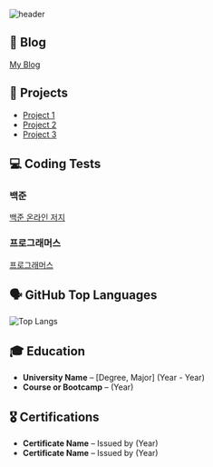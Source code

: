 ![header](https://capsule-render.vercel.app/api?type=waving&color=gradient&customColorList=0,2&height=200&text=EonEon's%20GITHUB&fontSize=50&animation=twinkling&fontAlign=68&fontAlignY=36)

## 📝 Blog
[My Blog]([https://your-blog-link.com](https://velog.io/@eoneon2/posts))

## 📂 Projects
- [Project 1](https://github.com/yourusername/project1)
- [Project 2](https://github.com/yourusername/project2)
- [Project 3](https://github.com/yourusername/project3)

## 💻 Coding Tests
### 백준
[백준 온라인 저지](https://www.acmicpc.net/user/yourID)

### 프로그래머스
[프로그래머스](https://programmers.co.kr/profile/yourID)

## 🗣️ GitHub Top Languages
![Top Langs](https://github-readme-stats.vercel.app/api/top-langs/?username=yourusername&layout=compact)

## 🎓 Education
- **University Name** – [Degree, Major] (Year - Year)
- **Course or Bootcamp** – (Year)

## 🎖️ Certifications
- **Certificate Name** – Issued by (Year)
- **Certificate Name** – Issued by (Year)
